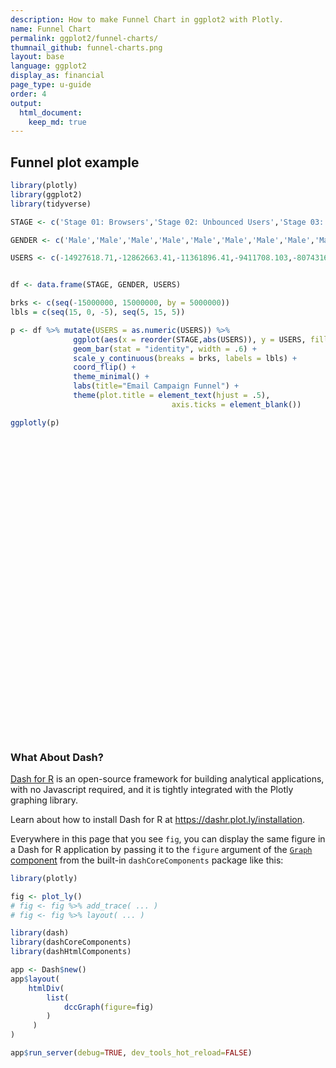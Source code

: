```yaml
---
description: How to make Funnel Chart in ggplot2 with Plotly.
name: Funnel Chart
permalink: ggplot2/funnel-charts/
thumnail_github: funnel-charts.png
layout: base
language: ggplot2
display_as: financial
page_type: u-guide
order: 4
output:
  html_document:
    keep_md: true
---
```




## Funnel plot example



``` r
library(plotly)
library(ggplot2)
library(tidyverse)

STAGE <- c('Stage 01: Browsers','Stage 02: Unbounced Users','Stage 03: Email Signups','Stage 04: Email Confirmed','Stage 05: Campaign-Email Opens','Stage 06: Campaign-Email Clickthroughs','Stage 07: Buy Button Page','Stage 08: Buy Button Clickers','Stage 09: Cart Confirmation Page','Stage 10: Address Verification Page','Stage 11: Submit Order Page','Stage 12: Payment','Stage 13: Payment Successful','Stage 14: 1st Successful Purchase','Stage 15: 2nd Purchase','Stage 16: 3rd Purchase','Stage 17: 4th Purchase','Stage 18: 5th Purchase','Stage 01: Browsers','Stage 02: Unbounced Users','Stage 03: Email Signups','Stage 04: Email Confirmed','Stage 05: Campaign-Email Opens','Stage 06: Campaign-Email Clickthroughs','Stage 07: Buy Button Page','Stage 08: Buy Button Clickers','Stage 09: Cart Confirmation Page','Stage 10: Address Verification Page','Stage 11: Submit Order Page','Stage 12: Payment','Stage 13: Payment Successful','Stage 14: 1st Successful Purchase','Stage 15: 2nd Purchase','Stage 16: 3rd Purchase','Stage 17: 4th Purchase','Stage 18: 5th Purchase')

GENDER <- c('Male','Male','Male','Male','Male','Male','Male','Male','Male','Male','Male','Male','Male','Male','Male','Male','Male','Male','Female','Female','Female','Female','Female','Female','Female','Female','Female','Female','Female','Female','Female','Female','Female','Female','Female','Female')

USERS <- c(-14927618.71,-12862663.41,-11361896.41,-9411708.103,-8074316.616,-6958512.218,-6045363.483,-5029954.214,-4008034.113,-3172555.225,-2484808.199,-1903727.481,-1490277.016,-1152003.965,-770748.0581,-434430.0282,-195031.8899,-58570.22156,14226434.29,12276042.59,10850385.59,8999931.897,7732693.384,6666393.782,5743259.517,4723254.786,3680878.887,3002640.775,2467804.801,1977277.519,1593649.984,1229651.035,828496.9419,486621.9718,227106.1101,73466.77844)


df <- data.frame(STAGE, GENDER, USERS)

brks <- c(seq(-15000000, 15000000, by = 5000000))
lbls = c(seq(15, 0, -5), seq(5, 15, 5))

p <- df %>% mutate(USERS = as.numeric(USERS)) %>%
              ggplot(aes(x = reorder(STAGE,abs(USERS)), y = USERS, fill = GENDER)) +
              geom_bar(stat = "identity", width = .6) +
              scale_y_continuous(breaks = brks, labels = lbls) +
              coord_flip() +
              theme_minimal() +
              labs(title="Email Campaign Funnel") +
              theme(plot.title = element_text(hjust = .5),
                                    axis.ticks = element_blank())

ggplotly(p)
```

<div class="plotly html-widget html-fill-item" id="htmlwidget-9eb7533e714841a0edba" style="width:672px;height:480px;"></div>
<script type="application/json" data-for="htmlwidget-9eb7533e714841a0edba">{"x":{"data":[{"orientation":"h","width":[0.60000000000000142,0.60000000000000142,0.60000000000000142,0.60000000000000142,0.60000000000000142,0.60000000000000142,0.60000000000000142,0.60000000000000142,0.60000000000000142,0.60000000000000142,0.60000000000000053,0.59999999999999964,0.59999999999999964,0.59999999999999964,0.59999999999999964,0.59999999999999964,0.59999999999999987,0.60000000000000009],"base":[0,0,0,0,0,0,0,0,0,0,0,0,0,0,0,0,0,0],"x":[14226434.289999999,12276042.59,10850385.59,8999931.8969999999,7732693.3839999996,6666393.7819999997,5743259.517,4723254.7860000003,3680878.8870000001,3002640.7749999999,2467804.801,1977277.5190000001,1593649.9839999999,1229651.0349999999,828496.94189999998,486621.9718,227106.11009999999,73466.778439999995],"y":[18,17,16,15,14,13,12,11,10,9,8,7,6,5,4,3,2,1],"text":["reorder(STAGE, abs(USERS)): Stage 01: Browsers<br />USERS: 14226434.29<br />GENDER: Female","reorder(STAGE, abs(USERS)): Stage 02: Unbounced Users<br />USERS: 12276042.59<br />GENDER: Female","reorder(STAGE, abs(USERS)): Stage 03: Email Signups<br />USERS: 10850385.59<br />GENDER: Female","reorder(STAGE, abs(USERS)): Stage 04: Email Confirmed<br />USERS:  8999931.90<br />GENDER: Female","reorder(STAGE, abs(USERS)): Stage 05: Campaign-Email Opens<br />USERS:  7732693.38<br />GENDER: Female","reorder(STAGE, abs(USERS)): Stage 06: Campaign-Email Clickthroughs<br />USERS:  6666393.78<br />GENDER: Female","reorder(STAGE, abs(USERS)): Stage 07: Buy Button Page<br />USERS:  5743259.52<br />GENDER: Female","reorder(STAGE, abs(USERS)): Stage 08: Buy Button Clickers<br />USERS:  4723254.79<br />GENDER: Female","reorder(STAGE, abs(USERS)): Stage 09: Cart Confirmation Page<br />USERS:  3680878.89<br />GENDER: Female","reorder(STAGE, abs(USERS)): Stage 10: Address Verification Page<br />USERS:  3002640.77<br />GENDER: Female","reorder(STAGE, abs(USERS)): Stage 11: Submit Order Page<br />USERS:  2467804.80<br />GENDER: Female","reorder(STAGE, abs(USERS)): Stage 12: Payment<br />USERS:  1977277.52<br />GENDER: Female","reorder(STAGE, abs(USERS)): Stage 13: Payment Successful<br />USERS:  1593649.98<br />GENDER: Female","reorder(STAGE, abs(USERS)): Stage 14: 1st Successful Purchase<br />USERS:  1229651.03<br />GENDER: Female","reorder(STAGE, abs(USERS)): Stage 15: 2nd Purchase<br />USERS:   828496.94<br />GENDER: Female","reorder(STAGE, abs(USERS)): Stage 16: 3rd Purchase<br />USERS:   486621.97<br />GENDER: Female","reorder(STAGE, abs(USERS)): Stage 17: 4th Purchase<br />USERS:   227106.11<br />GENDER: Female","reorder(STAGE, abs(USERS)): Stage 18: 5th Purchase<br />USERS:    73466.78<br />GENDER: Female"],"type":"bar","textposition":"none","marker":{"autocolorscale":false,"color":"rgba(248,118,109,1)","line":{"width":1.8897637795275593,"color":"transparent"}},"name":"Female","legendgroup":"Female","showlegend":true,"xaxis":"x","yaxis":"y","hoverinfo":"text","frame":null},{"orientation":"h","width":[0.60000000000000142,0.60000000000000142,0.60000000000000142,0.60000000000000142,0.60000000000000142,0.60000000000000142,0.60000000000000142,0.60000000000000142,0.60000000000000142,0.60000000000000142,0.60000000000000053,0.59999999999999964,0.59999999999999964,0.59999999999999964,0.59999999999999964,0.59999999999999964,0.59999999999999987,0.60000000000000009],"base":[-14927618.710000001,-12862663.41,-11361896.41,-9411708.1030000001,-8074316.6160000004,-6958512.2180000003,-6045363.483,-5029954.2139999997,-4008034.1129999999,-3172555.2250000001,-2484808.199,-1903727.4809999999,-1490277.0160000001,-1152003.9650000001,-770748.05810000002,-434430.0282,-195031.88990000001,-58570.221559999998],"x":[14927618.710000001,12862663.41,11361896.41,9411708.1030000001,8074316.6160000004,6958512.2180000003,6045363.483,5029954.2139999997,4008034.1129999999,3172555.2250000001,2484808.199,1903727.4809999999,1490277.0160000001,1152003.9650000001,770748.05810000002,434430.0282,195031.88990000001,58570.221559999998],"y":[18,17,16,15,14,13,12,11,10,9,8,7,6,5,4,3,2,1],"text":["reorder(STAGE, abs(USERS)): Stage 01: Browsers<br />USERS: 14927618.71<br />GENDER: Male","reorder(STAGE, abs(USERS)): Stage 02: Unbounced Users<br />USERS: 12862663.41<br />GENDER: Male","reorder(STAGE, abs(USERS)): Stage 03: Email Signups<br />USERS: 11361896.41<br />GENDER: Male","reorder(STAGE, abs(USERS)): Stage 04: Email Confirmed<br />USERS:  9411708.10<br />GENDER: Male","reorder(STAGE, abs(USERS)): Stage 05: Campaign-Email Opens<br />USERS:  8074316.62<br />GENDER: Male","reorder(STAGE, abs(USERS)): Stage 06: Campaign-Email Clickthroughs<br />USERS:  6958512.22<br />GENDER: Male","reorder(STAGE, abs(USERS)): Stage 07: Buy Button Page<br />USERS:  6045363.48<br />GENDER: Male","reorder(STAGE, abs(USERS)): Stage 08: Buy Button Clickers<br />USERS:  5029954.21<br />GENDER: Male","reorder(STAGE, abs(USERS)): Stage 09: Cart Confirmation Page<br />USERS:  4008034.11<br />GENDER: Male","reorder(STAGE, abs(USERS)): Stage 10: Address Verification Page<br />USERS:  3172555.23<br />GENDER: Male","reorder(STAGE, abs(USERS)): Stage 11: Submit Order Page<br />USERS:  2484808.20<br />GENDER: Male","reorder(STAGE, abs(USERS)): Stage 12: Payment<br />USERS:  1903727.48<br />GENDER: Male","reorder(STAGE, abs(USERS)): Stage 13: Payment Successful<br />USERS:  1490277.02<br />GENDER: Male","reorder(STAGE, abs(USERS)): Stage 14: 1st Successful Purchase<br />USERS:  1152003.97<br />GENDER: Male","reorder(STAGE, abs(USERS)): Stage 15: 2nd Purchase<br />USERS:   770748.06<br />GENDER: Male","reorder(STAGE, abs(USERS)): Stage 16: 3rd Purchase<br />USERS:   434430.03<br />GENDER: Male","reorder(STAGE, abs(USERS)): Stage 17: 4th Purchase<br />USERS:   195031.89<br />GENDER: Male","reorder(STAGE, abs(USERS)): Stage 18: 5th Purchase<br />USERS:    58570.22<br />GENDER: Male"],"type":"bar","textposition":"none","marker":{"autocolorscale":false,"color":"rgba(0,191,196,1)","line":{"width":1.8897637795275593,"color":"transparent"}},"name":"Male","legendgroup":"Male","showlegend":true,"xaxis":"x","yaxis":"y","hoverinfo":"text","frame":null}],"layout":{"margin":{"t":43.762557077625573,"r":7.3059360730593621,"b":40.182648401826491,"l":247.67123287671237},"font":{"color":"rgba(0,0,0,1)","family":"","size":14.611872146118724},"title":{"text":"Email Campaign Funnel","font":{"color":"rgba(0,0,0,1)","family":"","size":17.534246575342465},"x":0.5,"xref":"paper"},"xaxis":{"domain":[0,1],"automargin":true,"type":"linear","autorange":false,"range":[-16385321.360000001,15684136.939999999],"tickmode":"array","ticktext":[15,10,5,0,5,10,15],"tickvals":[-15000000,-10000000,-5000000,1.862645149230957e-09,4999999.9999999981,9999999.9999999981,14999999.999999998],"categoryorder":"array","categoryarray":[15,10,5,0,5,10,15],"nticks":null,"ticks":"","tickcolor":null,"ticklen":3.6529680365296811,"tickwidth":0,"showticklabels":true,"tickfont":{"color":"rgba(77,77,77,1)","family":"","size":11.68949771689498},"tickangle":-0,"showline":false,"linecolor":null,"linewidth":0,"showgrid":true,"gridcolor":"rgba(235,235,235,1)","gridwidth":0.66417600664176002,"zeroline":false,"anchor":"y","title":{"text":"USERS","font":{"color":"rgba(0,0,0,1)","family":"","size":14.611872146118724}},"hoverformat":".2f"},"yaxis":{"domain":[0,1],"automargin":true,"type":"linear","autorange":false,"range":[0.40000000000000002,18.600000000000001],"tickmode":"array","ticktext":["Stage 18: 5th Purchase","Stage 17: 4th Purchase","Stage 16: 3rd Purchase","Stage 15: 2nd Purchase","Stage 14: 1st Successful Purchase","Stage 13: Payment Successful","Stage 12: Payment","Stage 11: Submit Order Page","Stage 10: Address Verification Page","Stage 09: Cart Confirmation Page","Stage 08: Buy Button Clickers","Stage 07: Buy Button Page","Stage 06: Campaign-Email Clickthroughs","Stage 05: Campaign-Email Opens","Stage 04: Email Confirmed","Stage 03: Email Signups","Stage 02: Unbounced Users","Stage 01: Browsers"],"tickvals":[1,2,3,4,5,5.9999999999999991,7,8,9,10,11,12,13,14,15,16,17,18],"categoryorder":"array","categoryarray":["Stage 18: 5th Purchase","Stage 17: 4th Purchase","Stage 16: 3rd Purchase","Stage 15: 2nd Purchase","Stage 14: 1st Successful Purchase","Stage 13: Payment Successful","Stage 12: Payment","Stage 11: Submit Order Page","Stage 10: Address Verification Page","Stage 09: Cart Confirmation Page","Stage 08: Buy Button Clickers","Stage 07: Buy Button Page","Stage 06: Campaign-Email Clickthroughs","Stage 05: Campaign-Email Opens","Stage 04: Email Confirmed","Stage 03: Email Signups","Stage 02: Unbounced Users","Stage 01: Browsers"],"nticks":null,"ticks":"","tickcolor":null,"ticklen":3.6529680365296811,"tickwidth":0,"showticklabels":true,"tickfont":{"color":"rgba(77,77,77,1)","family":"","size":11.68949771689498},"tickangle":-0,"showline":false,"linecolor":null,"linewidth":0,"showgrid":true,"gridcolor":"rgba(235,235,235,1)","gridwidth":0.66417600664176002,"zeroline":false,"anchor":"x","title":{"text":"reorder(STAGE, abs(USERS))","font":{"color":"rgba(0,0,0,1)","family":"","size":14.611872146118724}},"hoverformat":".2f"},"shapes":[{"type":"rect","fillcolor":null,"line":{"color":null,"width":0,"linetype":[]},"yref":"paper","xref":"paper","x0":0,"x1":1,"y0":0,"y1":1}],"showlegend":true,"legend":{"bgcolor":null,"bordercolor":null,"borderwidth":0,"font":{"color":"rgba(0,0,0,1)","family":"","size":11.68949771689498},"title":{"text":"GENDER","font":{"color":"rgba(0,0,0,1)","family":"","size":14.611872146118724}}},"hovermode":"closest","barmode":"relative"},"config":{"doubleClick":"reset","modeBarButtonsToAdd":["hoverclosest","hovercompare"],"showSendToCloud":false},"source":"A","attrs":{"3cb374ded2bb":{"x":{},"y":{},"fill":{},"type":"bar"}},"cur_data":"3cb374ded2bb","visdat":{"3cb374ded2bb":["function (y) ","x"]},"highlight":{"on":"plotly_click","persistent":false,"dynamic":false,"selectize":false,"opacityDim":0.20000000000000001,"selected":{"opacity":1},"debounce":0},"shinyEvents":["plotly_hover","plotly_click","plotly_selected","plotly_relayout","plotly_brushed","plotly_brushing","plotly_clickannotation","plotly_doubleclick","plotly_deselect","plotly_afterplot","plotly_sunburstclick"],"base_url":"https://plot.ly"},"evals":[],"jsHooks":[]}</script>




### What About Dash?

[Dash for R](https://dashr.plot.ly/) is an open-source framework for building analytical applications, with no Javascript required, and it is tightly integrated with the Plotly graphing library. 

Learn about how to install Dash for R at https://dashr.plot.ly/installation.

Everywhere in this page that you see `fig`, you can display the same figure in a Dash for R application by passing it to the `figure` argument of the [`Graph` component](https://dashr.plot.ly/dash-core-components/graph) from the built-in `dashCoreComponents` package like this:


``` r
library(plotly)

fig <- plot_ly() 
# fig <- fig %>% add_trace( ... )
# fig <- fig %>% layout( ... ) 

library(dash)
library(dashCoreComponents)
library(dashHtmlComponents)

app <- Dash$new()
app$layout(
    htmlDiv(
        list(
            dccGraph(figure=fig) 
        )
     )
)

app$run_server(debug=TRUE, dev_tools_hot_reload=FALSE)
```
